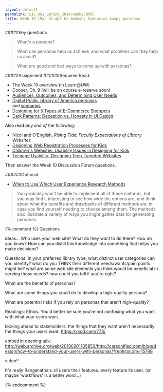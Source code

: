 ```yaml
---
layout: default
permalink: LIS_861_Spring_2014/week2.html
title: Week 10 (Mar 31-Apr 6) &mdash; Scenarios &amp; personas
---
```

#####Key questions
> What's a persona?

> What can personas help us achieve, and what problems can they help us avoid?

> What are good and bad ways to come up with personas?

#####Assignment
######Required
Read:
* The Week 10 overview (in Learn@UW)
* Cooper, Ch. 9 (will be on course e-reserve soon)
* [Audiences, Outcomes, and Determining User Needs](http://alistapart.com/article/audiences-outcomes-and-determining-user-needs)
* [Digital Public Library of America personas](http://natehill.net/dplausecases/)  
  and [scenarios](http://dp.la/wiki/Scenarios)
* [Designing for 5 Types of E-Commerce Shoppers](http://www.nngroup.com/articles/ecommerce-shoppers/)
* [Dark Patterns: Deception vs. Honesty in UI Design](http://alistapart.com/article/dark-patterns-deception-vs.-honesty-in-ui-design)

Also read _any one of_ the following:
* Nicol and O'English, _Rising Tide: Faculty Expectations of Library Websites_
* [Designing Web Registration Processes for Kids](http://alistapart.com/article/designing-web-registration-forms-for-kids)
* [Children's Websites: Usability Issues in Designing for Kids](http://www.nngroup.com/articles/childrens-websites-usability-issues/)
* [Teenage Usability: Designing Teen-Targeted Websites](http://www.nngroup.com/articles/usability-of-websites-for-teenagers/)

Then answer the Week 10 Discussion Forum questions.

######Optional
* [When to Use Which User Experience Research Methods](http://www.nngroup.com/articles/which-ux-research-methods/)

> You probably won't be able to implement all of these methods, but you may find
> it interesting to see how wide the options are, and think about what the
> benefits and drawbacks of different methods are, in case you find yourself
> needing to choose among them. The methods also illustrate a variety of ways
> you might gather data for generating personas.

{% comment %}
Questions

ideas...
Who uses your web site? What do they want to do there? How do you know?
How can you distill this knowledge into something that helps you make decisions?

Questions:
in your preferred library type,
what distinct user categories can you identify? what do you THINK their
different needs/wants/pain points might be? what are some web site elements
you think would be beneficial in serving those needs?  how could you tell if 
you're right?

What are the benefits of personas?

What are some things you could do to develop a high-quality persona? 

What are potential risks if you rely on personas that aren't high-quality?

Readings:
Ethics. You'd better be sure you're not confusing what you want with what your
users want.

looking ahead to stakeholders: the things that they want aren't necessarily
the things your users want: https://xkcd.com/773/

embed in opening talk:
http://web.archive.org/web/20100201105850/http://carsonified.com/blog/design/how-to-understand-your-users-with-personas/?replytocom=15788

video!!

It's really Ranganathan: all users their features. every feature its user.
(or maybe 'workflows' is a better word...)

{% endcomment %}